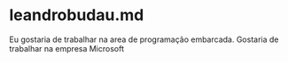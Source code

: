 # leandrobudau.md
Eu gostaria de trabalhar na area de programação embarcada.
Gostaria de trabalhar na empresa Microsoft
